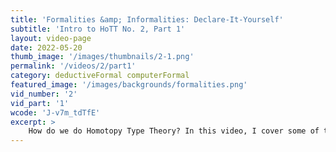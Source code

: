 ```yaml
---
title: 'Formalities &amp; Informalities: Declare-It-Yourself'
subtitle: 'Intro to HoTT No. 2, Part 1'
layout: video-page
date: 2022-05-20
thumb_image: '/images/thumbnails/2-1.png'
permalink: '/videos/2/part1'
category: deductiveFormal computerFormal
featured_image: '/images/backgrounds/formalities.png'
vid_number: '2'
vid_part: '1'
wcode: 'J-v7m_tdTfE'
excerpt: >
    How do we do Homotopy Type Theory? In this video, I cover some of the fundamentals of working in Agda (the computer formalization system we'll be using in these videos) and the basic concepts of HoTT as a formal language: judgments, inference rules, formation and introduction.
---
```



